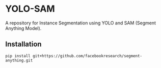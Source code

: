 # YOLO-SAM
A repository for Instance Segmentation using YOLO and SAM (Segment Anything Model).

## Installation
```
pip install git+https://github.com/facebookresearch/segment-anything.git
```
